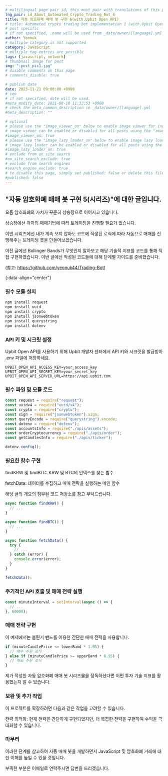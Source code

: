 ```yaml
---
# multilingual page pair id, this must pair with translations of this page. (This name must be unique)
lng_pair: id_About_Automated_Crypto_Trading_Bot_6
title: 자동 암호화폐 매매 봇 구현 6(with.Upbit Open API)
# title: Automated crypto trading bot implementation 1 (with.Upbit Open API)
# post specific
# if not specified, .name will be used from _data/owner/[language].yml
author: Yeonuk
# multiple category is not supported
category: JavaScript
# multiple tag entries are possible
tags: [javascript, network]
# thumbnail image for post
img: ":post_pic1.jpg"
# disable comments on this page
# comments_disable: true

# publish date
date: 2023-11-21 09:00:00 +0900
# seo
# if not specified, date will be used.
#meta_modify_date: 2021-08-10 11:32:53 +0900
# check the meta_common_description in _data/owner/[language].yml
#meta_description: ""

# optional
# please use the "image_viewer_on" below to enable image viewer for individual pages or posts (_posts/ or [language]/_posts folders).
# image viewer can be enabled or disabled for all posts using the "image_viewer_posts: true" setting in _data/conf/main.yml.
#image_viewer_on: true
# please use the "image_lazy_loader_on" below to enable image lazy loader for individual pages or posts (_posts/ or [language]/_posts folders).
# image lazy loader can be enabled or disabled for all posts using the "image_lazy_loader_posts: true" setting in _data/conf/main.yml.
#image_lazy_loader_on: true
# exclude from on site search
#on_site_search_exclude: true
# exclude from search engines
#search_engine_exclude: true
# to disable this page, simply set published: false or delete this file
#published: false
---
```


<!-- outline-start -->

## "자동 암호화폐 매매 봇 구현 5(시리즈)"에 대한 글입니다.

요즘 암호화폐의 가치가 꾸준히 상승장으로 이어지고 있습니다.

상승장에선 각자의 매매기법에 따라 트레이딩을 진행할 필요가 있습니다.

이번 시리즈에선 내가 계속 보지 않아도 코드에 작성된 로직에 따라 자동으로 매매를 진행해주는 트레이딩 봇을 만들어보겠습니다.

이전 글에선 Bollinger Bands가 무엇인지 알아보고 해당 기술적 지표를 코드를 통해 직접 구현하였습니다. 이번 글에선 작성된 코드들에 대해 단계별 가이드를 준비했습니다.

(참고: https://github.com/yeonuk44/Trading-Bot)

{:data-align="center"}

<!-- outline-end -->

### 필수 모듈 설치

```javascript
npm install request
npm install uuid
npm install crypto
npm install jsonwebtoken
npm install querystring
npm install dotenv
```

### API 키 및 시크릿 설정

Upbit Open API를 사용하기 위해 Upbit 개발자 센터에서 API 키와 시크릿을 발급받아 .env 파일에 저장하세요.

```javasciprt
UPBIT_OPEN_API_ACCESS_KEY=your_access_key
UPBIT_OPEN_API_SECRET_KEY=your_secret_key
UPBIT_OPEN_API_SERVER_URL=https://api.upbit.com
```

### 필수 파일 및 모듈 로드

```javascript
const request = require("request");
const uuidv4 = require("uuid/v4");
const crypto = require("crypto");
const sign = require("jsonwebtoken").sign;
const queryEncode = require("querystring").encode;
const dotenv = require("dotenv");
const accountsInfo = require("./apis/assets");
const orderCryptocurrency = require("./apis/order");
const getCandlesInfo = require("./apis/ticker");

dotenv.config();
```

### 필요한 함수 구현

findKRW 및 findBTC: KRW 및 BTC의 인덱스를 찾는 함수

fetchData: 데이터를 수집하고 매매 전략을 실행하는 메인 함수

해당 글의 개요의 첨부된 코드 저장소를 참고 부탁드립니다.

```javascript
async function findKRW() {
  // ...
}

async function findBTC() {
  // ...
}

async function fetchData() {
  try {
    // ...
  } catch (error) {
    console.error(error);
  }
}

fetchData();
```

### 주기적인 API 호출 및 매매 전략 실행

```javascript
const minuteInterval = setInterval(async () => {
  // ...
}, 60000);
```

### 매매 전략 구현

이 예제에서는 볼린저 밴드를 이용한 간단한 매매 전략을 사용합니다.

```javascript
if (minuteCandlePrice <= lowerBand * 1.05) {
  // 매수 주문 로직
} else if (minuteCandlePrice >= upperBand * 0.95) {
  // 매도 주문 로직
}
```

제가 작성한 자동 암호화폐 매매 봇 시리즈물을 정독하셨다면 어떤 투자 기술 지표를 활용했는지 알 수 있습니다.

### 보완 및 추가 작업

이 프로젝트를 확장하려면 다음과 같은 작업을 고려할 수 있습니다.

전략 최적화: 현재 전략은 간단하게 구현되었지만, 더 복잡한 전략을 구현하여 수익을 극대화할 수 있습니다.

### 마무리

이러한 단계를 참고하여 자동 매매 봇을 개발하면서 JavaScript 및 암호화폐 거래에 대한 이해를 높일 수 있을 것입니다.

부족한 부분은 이메일로 연락주시면 답변을 드리겠습니다.
